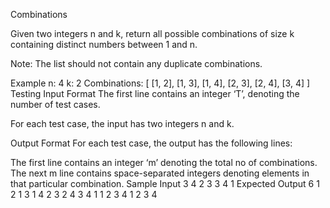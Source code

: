 Combinations


Given two integers n and k, return all possible combinations of size k containing distinct numbers between 1 and n.

Note: The list should not contain any duplicate combinations.

Example
n: 4
k: 2
Combinations: [
    [1, 2],
    [1, 3],
    [1, 4],
    [2, 3],
    [2, 4],
    [3, 4]
]
Testing
Input Format
The first line contains an integer ‘T’, denoting the number of test cases.

For each test case, the input has two integers n and k.

Output Format
For each test case, the output has the following lines:

The first line contains an integer ‘m’ denoting the total no of combinations.
The next m line contains space-separated integers denoting elements in that particular combination.
Sample Input
3
4 2
3 3
4 1
Expected Output
6
1 2
1 3
1 4
2 3
2 4
3 4
1
1 2 3
4
1
2
3
4